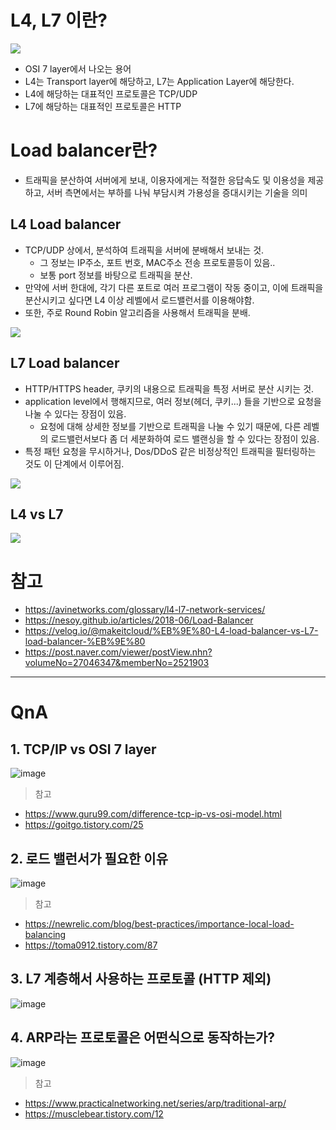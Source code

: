 # L4, L7 이란?
![](https://avinetworks.com/wp-content/uploads/2018/10/l4-l7-network-services.png)
- OSI 7 layer에서 나오는 용어
- L4는 Transport layer에 해당하고, L7는 Application Layer에 해당한다.
- L4에 해당하는 대표적인 프로토콜은 TCP/UDP
- L7에 해당하는 대표적인 프로토콜은 HTTP

# Load balancer란?
- 트래픽을 분산하여 서버에게 보내, 이용자에게는 적절한 응답속도 및 이용성을 제공하고, 서버 측면에서는 부하를 나눠 부담시켜 가용성을 증대시키는 기술을 의미

## L4 Load balancer
- TCP/UDP 상에서, 분석하여 트래픽을 서버에 분배해서 보내는 것.
    - 그 정보는 IP주소, 포트 번호, MAC주소 전송 프로토콜등이 있음..
    - 보통 port 정보를 바탕으로 트래픽을 분산.
- 만약에 서버 한대에, 각기 다른 포트로 여러 프로그램이 작동 중이고, 이에 트래픽을 분산시키고 싶다면 L4 이상 레벨에서 로드밸런서를 이용해야함.
- 또한, 주로 Round Robin 알고리즘을 사용해서 트래픽을 분배.

![](https://post-phinf.pstatic.net/MjAxOTEyMTBfNCAg/MDAxNTc1OTU1MzY3OTM2.nG91HOEOh6Sc1AuUgbN3O4pcnEI-rh24UKSrrrjkrcsg.VcG18MidW4az7Oh0RQfRPLDBHNRyGayE1BsQxDImL3Ig.JPEG/L4-%EB%A1%9C%EB%93%9C%EB%B0%B8%EB%9F%B0%EC%8B%B1.jpg?type=w1200)

## L7 Load balancer
- HTTP/HTTPS header, 쿠키의 내용으로 트래픽을 특정 서버로 분산 시키는 것.
- application level에서 행해지므로, 여러 정보(헤더, 쿠키...) 들을 기반으로 요청을 나눌 수 있다는 장점이 있음.
    - 요청에 대해 상세한 정보를 기반으로 트래픽을 나눌 수 있기 때문에, 다른 레벨의 로드밸런서보다 좀 더 세분화하여 로드 밸랜싱을 할 수 있다는 장점이 있음.
- 특정 패턴 요청을 무시하거나, Dos/DDoS 같은 비정상적인 트래픽을 필터링하는 것도 이 단계에서 이루어짐.

![](https://post-phinf.pstatic.net/MjAxOTEyMTBfMjA1/MDAxNTc1OTU1MzgxODY5.odnG4CRES0e5bH7sOKyWRP1c8uO_XC4VX9A3HPeI1JQg.lNL2eJYbMz6NX1e5YFzfHDMQHn4YrdOJR2VYHmq5e1Ig.JPEG/L7-%EB%A1%9C%EB%93%9C%EB%B0%B8%EB%9F%B0%EC%8B%B1.jpg?type=w1200)

## L4 vs L7
![](https://media.vlpt.us/images/makeitcloud/post/76db786e-1e41-4d91-aff7-9d3a5f6cde42/image.png)

# 참고
- https://avinetworks.com/glossary/l4-l7-network-services/
- https://nesoy.github.io/articles/2018-06/Load-Balancer
- https://velog.io/@makeitcloud/%EB%9E%80-L4-load-balancer-vs-L7-load-balancer-%EB%9E%80
- https://post.naver.com/viewer/postView.nhn?volumeNo=27046347&memberNo=2521903

---

# QnA

## 1. TCP/IP vs OSI 7 layer
![image](https://user-images.githubusercontent.com/22140570/121183244-d5a9e000-c89e-11eb-8888-2df53fdb6be4.png)

> 참고
- https://www.guru99.com/difference-tcp-ip-vs-osi-model.html
- https://goitgo.tistory.com/25

## 2. 로드 밸런서가 필요한 이유
![image](https://user-images.githubusercontent.com/22140570/121183397-fd00ad00-c89e-11eb-9c00-b8173aa65607.png)

> 참고
- https://newrelic.com/blog/best-practices/importance-local-load-balancing
- https://toma0912.tistory.com/87

## 3. L7 계층해서 사용하는 프로토콜 (HTTP 제외)
![image](https://user-images.githubusercontent.com/22140570/121183492-17d32180-c89f-11eb-820d-8669a9124869.png)

## 4. ARP라는 프로토콜은 어떤식으로 동작하는가?
![image](https://user-images.githubusercontent.com/22140570/121183610-3b966780-c89f-11eb-87bc-5b7d80a22a26.png)
> 참고
- https://www.practicalnetworking.net/series/arp/traditional-arp/
- https://musclebear.tistory.com/12